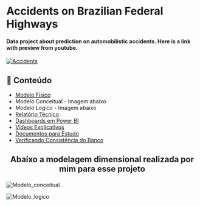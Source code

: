 # Accidents on Brazilian Federal Highways

#### Data project about prediction on automobilistic accidents. Here is a link with preview from youtube.

[![Accidents](https://github.com/mateusclira/Projeto-de-dados-acidentes/blob/main/img2/img.PNG)](https://www.youtube.com/watch?v=1nGKidPuRA4 "Car Accidents on Brazil")


## 📝 Conteúdo

- [Modelo Físico](https://github.com/mateusclira/Projeto-de-dados-acidentes/tree/main/modelo_fisico)
- Modelo Conceitual - Imagem abaixo
- Modelo Logico - Imagem abaixo
- [Relatório Técnico](https://github.com/mateusclira/Projeto-de-dados-acidentes/tree/main/Relatorio)
- [Dashboards em Power BI](https://github.com/mateusclira/Projeto-de-dados-acidentes/tree/main/Dashboards)
- [Vídeos Explicativos](https://github.com/mateusclira/Projeto-de-dados-acidentes/tree/main/Videos%20Explicativos)
- [Documentos para Estudo](https://github.com/mateusclira/Projeto-de-dados-acidentes/tree/main/Documentos)
- [Verificando Consistência do Banco](https://github.com/mateusclira/Projeto-de-dados-acidentes/tree/main/Verificando_Banco)

## <p align="center"> Abaixo a modelagem dimensional realizada por mim para esse projeto </p>

![Modelo_conceitual](https://github.com/mateusclira/Projeto-de-dados-acidentes/blob/main/img2/Modeloconceitual.JPG)

![Modelo_logico](https://github.com/mateusclira/Projeto-de-dados-acidentes/blob/main/img2/Modelologico.JPG)